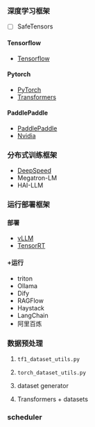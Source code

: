 ### 深度学习框架
- [ ] SafeTensors
#### Tensorflow
- [Tensorflow](Tensorflow/index.md)
#### Pytorch
- [PyTorch](PyTorch/index.md)
- [Transformers](Transformers/index.md)
#### PaddlePaddle
- [PaddlePaddle](PaddlePaddle/index.md)
- [Nvidia](Nvidia/index.md)

### 分布式训练框架
- [DeepSpeed](DeepSpeed/deepspeed.md)
- Megatron-LM
- HAI-LLM

### 运行部署框架
#### 部署
- [vLLM](../Paper_Reading/Trick/Efficiency_Speedup/Attention_Speedup/vllm.md)
- [TensorRT](Nvidia/tensorrt.md)
#### +运行
- triton
- Ollama
- Dify
- RAGFlow
- Haystack
- LangChain
- 阿里百炼


### 数据预处理
1. `tf1_dataset_utils.py`
2. `torch_dataset_utils.py`

3. dataset generator
4. Transformers + datasets

### scheduler